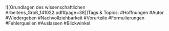 
![[Grundlagen des wissenschaftlichen Arbeitens_Groß_141022.pdf#page=38]]Tags & Topics:
   #Hoffnungen
   #Autor
   #Wiedergeben
   #Nachvollziehbarkeit
   #Vorurteile
   #Formulierungen
   #Fehlerquellen
   #Auslassen
   #Blickwinkel